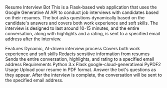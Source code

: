 Resume Interview Bot
This is a Flask-based web application that uses the Google Generative AI API to conduct job interviews with candidates based on their resumes. The bot asks questions dynamically based on the candidate's answers and covers both work experience and soft skills. The interview is designed to last around 10-15 minutes, and the entire conversation, along with highlights and a rating, is sent to a specified email address after the interview.

Features
Dynamic, AI-driven interview process
Covers both work experience and soft skills
Redacts sensitive information from resumes
Sends the entire conversation, highlights, and rating to a specified email address
Requirements
Python 3.x
Flask
google-cloud-generativeai
PyPDF2
Usage
Upload your resume in PDF format.
Answer the bot's questions as they appear.
After the interview is complete, the conversation will be sent to the specified email address.
